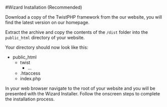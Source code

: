 #Wizard Installation (Recommended)

Download a copy of the TwistPHP framework from the our website, you will find the latest version on our homepage.

Extract the archive and copy the contents of the `/dist` folder into the `public_html` directory of your website.

Your directory should now look like this:

* public_html
    * twist
        * ...
    * .htaccess
    * index.php
    
In your web browser navigate to the root of your website and you will be presented with the Wizard Installer. Follow the onscreen steps to complete the installation process. 